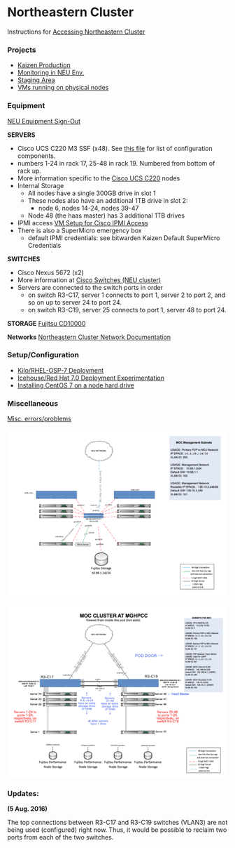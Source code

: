 # Northeastern Cluster
Instructions for [Accessing Northeastern Cluster](Accessing-Northeastern-Cluster.html)

### Projects
* [Kaizen Production](Kaizen-Production.html)
* [Monitoring in NEU Env.](Monitoring-in-NEU-Env..html)
* [Staging Area](Staging-Area.html)
* [VMs running on physical nodes](VMs-running-on-nodes.html)

### Equipment
[NEU Equipment Sign-Out](NEU-Equipment-Sign-Out.html)

  **SERVERS**
  * Cisco UCS C220 M3 SSF (x48). See [this file](_static/pdf/CiscoConfiguration.pdf) for list of configuration components. 
  * numbers 1-24 in rack 17, 25-48 in rack 19.  Numbered from bottom of rack up.
  * More information specific to the [Cisco UCS C220](Cisco-UCS-C220.html) nodes
  * Internal Storage
    * All nodes have a single 300GB drive in slot 1
    * These nodes also have an additional 1TB drive in slot 2: 
      * node 6, nodes 14-24, nodes 39-47
    * Node 48 (the haas master) has 3 additional 1TB drives 
  * IPMI access [VM Setup for Cisco IPMI Access](VM-Setup-for-Cisco-IPMI-Access.html)
  * There is also a SuperMicro emergency box
    * default IPMI credentials: see bitwarden Kaizen Default SuperMicro Credentials 

  **SWITCHES**
  * Cisco Nexus 5672 (x2)
  * More information at [Cisco Switches (NEU cluster)](Cisco-Switches-\(NEU-cluster\).html)
  * Servers are connected to the switch ports in order 
    * on switch R3-C17, server 1 connects to port 1, server 2 to port 2, and so on up to server 24 to port 24.
    * on switch R3-C19, server 25 connects to port 1, server 48 to port 24.

  **STORAGE**
[Fujitsu CD10000](Fujitsu-CD10000.html)

  **Networks**
[Northeastern Cluster Network Documentation](Northeastern-Cluster-Network-Documentation.html)

### Setup/Configuration
* [Kilo/RHEL-OSP-7 Deployment](Kilo-RHEL-OSP-7-Deployment.html)
* [Icehouse/Red Hat 7.0 Deployment Experimentation](Icehouse-Red-Hat-7.0-Deployment-Experimentation.html)
* [Installing CentOS 7 on a node hard drive](Installing-CentOS-7-on-a-node-hard-drive.html)

### Miscellaneous
[Misc. errors/problems](Misc.-errors-problems.html)

![](_static/img/NUManagementNetworkTopology.png)

![](_static/img/NUclusterNetworkTopology.png)

### Updates:

**(5 Aug. 2016)**

The top connections between R3-C17 and R3-C19 switches (VLAN3) are not being used (configured) right now. Thus, it would be possible to reclaim two ports from each of the two switches.   

